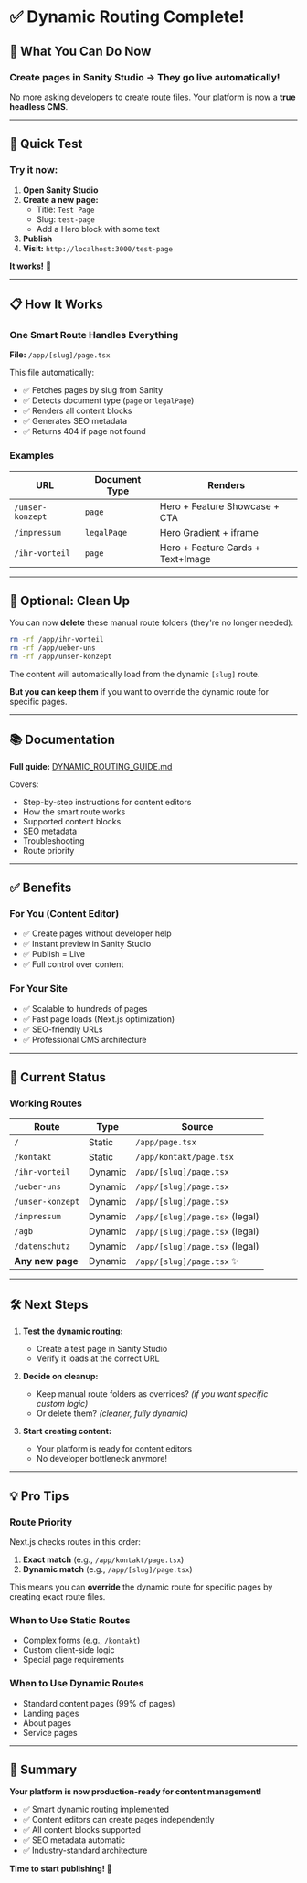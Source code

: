 # ✅ Dynamic Routing Complete!

## 🎉 What You Can Do Now

### **Create pages in Sanity Studio → They go live automatically!**

No more asking developers to create route files. Your platform is now a **true headless CMS**.

---

## 🚀 Quick Test

### Try it now:

1. **Open Sanity Studio**
2. **Create a new page:**
   - Title: `Test Page`
   - Slug: `test-page`
   - Add a Hero block with some text
3. **Publish**
4. **Visit:** `http://localhost:3000/test-page`

**It works!** 🎯

---

## 📋 How It Works

### One Smart Route Handles Everything

**File:** `/app/[slug]/page.tsx`

This file automatically:
- ✅ Fetches pages by slug from Sanity
- ✅ Detects document type (`page` or `legalPage`)
- ✅ Renders all content blocks
- ✅ Generates SEO metadata
- ✅ Returns 404 if page not found

### Examples

| URL | Document Type | Renders |
|-----|---------------|---------|
| `/unser-konzept` | `page` | Hero + Feature Showcase + CTA |
| `/impressum` | `legalPage` | Hero Gradient + iframe |
| `/ihr-vorteil` | `page` | Hero + Feature Cards + Text+Image |

---

## 🧹 Optional: Clean Up

You can now **delete** these manual route folders (they're no longer needed):

```bash
rm -rf /app/ihr-vorteil
rm -rf /app/ueber-uns
rm -rf /app/unser-konzept
```

The content will automatically load from the dynamic `[slug]` route.

**But you can keep them** if you want to override the dynamic route for specific pages.

---

## 📚 Documentation

**Full guide:** [DYNAMIC_ROUTING_GUIDE.md](./DYNAMIC_ROUTING_GUIDE.md)

Covers:
- Step-by-step instructions for content editors
- How the smart route works
- Supported content blocks
- SEO metadata
- Troubleshooting
- Route priority

---

## ✅ Benefits

### For You (Content Editor)
- ✅ Create pages without developer help
- ✅ Instant preview in Sanity Studio
- ✅ Publish = Live
- ✅ Full control over content

### For Your Site
- ✅ Scalable to hundreds of pages
- ✅ Fast page loads (Next.js optimization)
- ✅ SEO-friendly URLs
- ✅ Professional CMS architecture

---

## 🎯 Current Status

### Working Routes

| Route | Type | Source |
|-------|------|--------|
| `/` | Static | `/app/page.tsx` |
| `/kontakt` | Static | `/app/kontakt/page.tsx` |
| `/ihr-vorteil` | Dynamic | `/app/[slug]/page.tsx` |
| `/ueber-uns` | Dynamic | `/app/[slug]/page.tsx` |
| `/unser-konzept` | Dynamic | `/app/[slug]/page.tsx` |
| `/impressum` | Dynamic | `/app/[slug]/page.tsx` (legal) |
| `/agb` | Dynamic | `/app/[slug]/page.tsx` (legal) |
| `/datenschutz` | Dynamic | `/app/[slug]/page.tsx` (legal) |
| **Any new page** | Dynamic | `/app/[slug]/page.tsx` ✨ |

---

## 🛠️ Next Steps

1. **Test the dynamic routing:**
   - Create a test page in Sanity Studio
   - Verify it loads at the correct URL

2. **Decide on cleanup:**
   - Keep manual route folders as overrides? *(if you want specific custom logic)*
   - Or delete them? *(cleaner, fully dynamic)*

3. **Start creating content:**
   - Your platform is ready for content editors
   - No developer bottleneck anymore!

---

## 💡 Pro Tips

### Route Priority
Next.js checks routes in this order:
1. **Exact match** (e.g., `/app/kontakt/page.tsx`)
2. **Dynamic match** (e.g., `/app/[slug]/page.tsx`)

This means you can **override** the dynamic route for specific pages by creating exact route files.

### When to Use Static Routes
- Complex forms (e.g., `/kontakt`)
- Custom client-side logic
- Special page requirements

### When to Use Dynamic Routes
- Standard content pages (99% of pages)
- Landing pages
- About pages
- Service pages

---

## 🎉 Summary

**Your platform is now production-ready for content management!**

- ✅ Smart dynamic routing implemented
- ✅ Content editors can create pages independently
- ✅ All content blocks supported
- ✅ SEO metadata automatic
- ✅ Industry-standard architecture

**Time to start publishing! 🚀**

